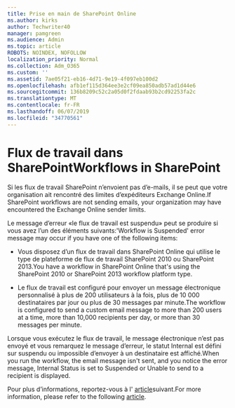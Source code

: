 ```yaml
---
title: Prise en main de SharePoint Online
ms.author: kirks
author: Techwriter40
manager: pamgreen
ms.audience: Admin
ms.topic: article
ROBOTS: NOINDEX, NOFOLLOW
localization_priority: Normal
ms.collection: Adm_O365
ms.custom: ''
ms.assetid: 7ae05f21-eb16-4d71-9e19-4f097eb100d2
ms.openlocfilehash: afb1ef115d364ee3e2cf09ea850adb57ad1d44e6
ms.sourcegitcommit: 136b8209c52c2a05d0f2fdaab93b2cd92253fa2c
ms.translationtype: MT
ms.contentlocale: fr-FR
ms.lasthandoff: 06/07/2019
ms.locfileid: "34770561"
---
```

# <a name="workflows-in-sharepoint"></a><span data-ttu-id="31978-102">Flux de travail dans SharePoint</span><span class="sxs-lookup"><span data-stu-id="31978-102">Workflows in SharePoint</span></span>

<span data-ttu-id="31978-103">Si les flux de travail SharePoint n’envoient pas d’e-mails, il se peut que votre organisation ait rencontré des limites d’expéditeurs Exchange Online.</span><span class="sxs-lookup"><span data-stu-id="31978-103">If SharePoint workflows are not sending emails, your organization may have encountered the Exchange Online sender limits.</span></span>

<span data-ttu-id="31978-104">Le message d’erreur «le flux de travail est suspendu» peut se produire si vous avez l’un des éléments suivants:</span><span class="sxs-lookup"><span data-stu-id="31978-104">'Workflow is Suspended' error message may occur if you have one of the following items:</span></span>

- <span data-ttu-id="31978-105">Vous disposez d’un flux de travail dans SharePoint Online qui utilise le type de plateforme de flux de travail SharePoint 2010 ou SharePoint 2013.</span><span class="sxs-lookup"><span data-stu-id="31978-105">You have a workflow in SharePoint Online that's using the SharePoint 2010 or SharePoint 2013 workflow platform type.</span></span>

- <span data-ttu-id="31978-106">Le flux de travail est configuré pour envoyer un message électronique personnalisé à plus de 200 utilisateurs à la fois, plus de 10 000 destinataires par jour ou plus de 30 messages par minute.</span><span class="sxs-lookup"><span data-stu-id="31978-106">The workflow is configured to send a custom email message to more than 200 users at a time, more than 10,000 recipients per day, or more than 30 messages per minute.</span></span>

<span data-ttu-id="31978-107">Lorsque vous exécutez le flux de travail, le message électronique n’est pas envoyé et vous remarquez le message d’erreur, le statut Internal est défini sur suspendu ou impossible d’envoyer à un destinataire est affiché.</span><span class="sxs-lookup"><span data-stu-id="31978-107">When you run the workflow, the email message isn't sent, and you notice the error message, Internal Status is set to Suspended or Unable to send to a recipient is displayed.</span></span>

<span data-ttu-id="31978-108">Pour plus d’informations, reportez-vous à l' [article](https://support.office.com/article/-daily-email-limit-has-exceeded-and-your-workflow-has-been-suspended-or-unable-to-send-to-a-recipient-error-in-a-sharepoint-online-workflow-89d02169-5fa6-4259-affc-73edb6ca9fb6?ui=en-US&amp;rs=en-US&amp;ad=US)suivant.</span><span class="sxs-lookup"><span data-stu-id="31978-108">For more information, please refer to the following [article](https://support.office.com/article/-daily-email-limit-has-exceeded-and-your-workflow-has-been-suspended-or-unable-to-send-to-a-recipient-error-in-a-sharepoint-online-workflow-89d02169-5fa6-4259-affc-73edb6ca9fb6?ui=en-US&amp;rs=en-US&amp;ad=US).</span></span>

